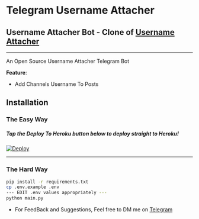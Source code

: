 # Telegram Username Attacher
## Username Attacher Bot - Clone of  [Username Attacher](https://t.me/UsernameAttacherBot)
---

An Open Source Username Attacher Telegram Bot

**Feature**:

- Add Channels Username To Posts

## Installation

### The Easy Way

##### Tap the Deploy To Heroku button below to deploy straight to Heroku!

[![Deploy](https://www.herokucdn.com/deploy/button.svg)](https://www.heroku.com/deploy?template=https://github.com/M4hbod/UsernameAttacher/tree/master)

---

### The Hard Way

```sh
pip install -r requirements.txt
cp .env.example .env
--- EDIT .env values appropriately ---
python main.py
```

- For FeedBack and Suggestions, Feel free to DM me on [Telegram](https://t.me/M4hbod)
